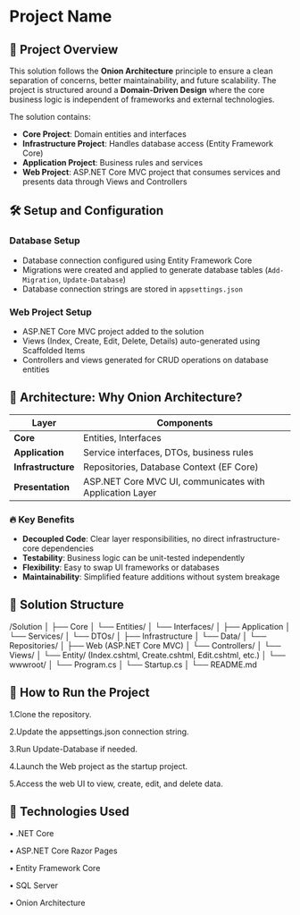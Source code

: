 # Project Name

## 📖 Project Overview
This solution follows the **Onion Architecture** principle to ensure a clean separation of concerns, better maintainability, and future scalability. The project is structured around a **Domain-Driven Design** where the core business logic is independent of frameworks and external technologies.

The solution contains:
- **Core Project**: Domain entities and interfaces
- **Infrastructure Project**: Handles database access (Entity Framework Core)
- **Application Project**: Business rules and services
- **Web Project**: ASP.NET Core MVC project that consumes services and presents data through Views and Controllers

## 🛠 Setup and Configuration
### Database Setup
- Database connection configured using Entity Framework Core
- Migrations were created and applied to generate database tables (`Add-Migration`, `Update-Database`)
- Database connection strings are stored in `appsettings.json`

### Web Project Setup
- ASP.NET Core MVC project added to the solution
- Views (Index, Create, Edit, Delete, Details) auto-generated using Scaffolded Items
- Controllers and views generated for CRUD operations on database entities

## 🧱 Architecture: Why Onion Architecture?
| Layer              | Components                                                                 |
|---------------------|---------------------------------------------------------------------------|
| **Core**           | Entities, Interfaces                                                     |
| **Application**    | Service interfaces, DTOs, business rules                                 |
| **Infrastructure** | Repositories, Database Context (EF Core)                                 |
| **Presentation**   | ASP.NET Core MVC UI, communicates with Application Layer                 |

### 🔥 Key Benefits
- **Decoupled Code**: Clear layer responsibilities, no direct infrastructure-core dependencies
- **Testability**: Business logic can be unit-tested independently
- **Flexibility**: Easy to swap UI frameworks or databases
- **Maintainability**: Simplified feature additions without system breakage

## 📂 Solution Structure
/Solution
│
├── Core
│ └── Entities/
│ └── Interfaces/
│
├── Application
│ └── Services/
│ └── DTOs/
│
├── Infrastructure
│ └── Data/
│ └── Repositories/
│
├── Web (ASP.NET Core MVC)
│ └── Controllers/
│ └── Views/
│ └── Entity/ (Index.cshtml, Create.cshtml, Edit.cshtml, etc.)
│ └── wwwroot/
│ └── Program.cs
│ └── Startup.cs
│
└── README.md

## 🚀 How to Run the Project
1.Clone the repository.

2.Update the appsettings.json connection string.

3.Run Update-Database if needed.

4.Launch the Web project as the startup project.

5.Access the web UI to view, create, edit, and delete data.


## 🔗 Technologies Used
• .NET Core

• ASP.NET Core Razor Pages

• Entity Framework Core

• SQL Server

• Onion Architecture


